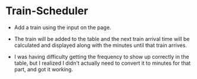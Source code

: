 # Train-Scheduler

* Add a train using the input on the page.

* The train will be added to the table and the next train arrival time will be calculated and displayed along with the minutes until that train arrives.

* I was having difficulty getting the frequency to show up correctly in the table, but I realized I didn't actually need to convert it to minutes for that part, and got it working.
